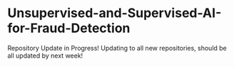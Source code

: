 # Unsupervised-and-Supervised-AI-for-Fraud-Detection
Repository Update in Progress! Updating to all new repositories, should be all updated by next week!
